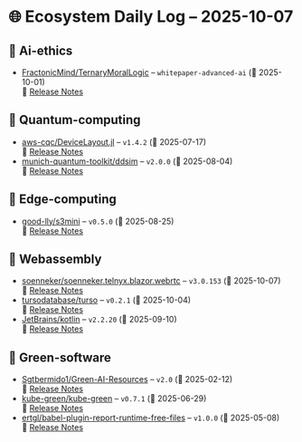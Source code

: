 # 🌐 Ecosystem Daily Log – 2025-10-07

## 🔹 Ai-ethics
- [FractonicMind/TernaryMoralLogic](https://github.com/FractonicMind/TernaryMoralLogic/releases/tag/whitepaper-advanced-ai) – `whitepaper-advanced-ai` (📅 2025-10-01)  
  🔗 [Release Notes](https://github.com/FractonicMind/TernaryMoralLogic/releases/tag/whitepaper-advanced-ai)

## 🔹 Quantum-computing
- [aws-cqc/DeviceLayout.jl](https://github.com/aws-cqc/DeviceLayout.jl/releases/tag/v1.4.2) – `v1.4.2` (📅 2025-07-17)  
  🔗 [Release Notes](https://github.com/aws-cqc/DeviceLayout.jl/releases/tag/v1.4.2)
- [munich-quantum-toolkit/ddsim](https://github.com/munich-quantum-toolkit/ddsim/releases/tag/v2.0.0) – `v2.0.0` (📅 2025-08-04)  
  🔗 [Release Notes](https://github.com/munich-quantum-toolkit/ddsim/releases/tag/v2.0.0)

## 🔹 Edge-computing
- [good-lly/s3mini](https://github.com/good-lly/s3mini/releases/tag/v0.5.0) – `v0.5.0` (📅 2025-08-25)  
  🔗 [Release Notes](https://github.com/good-lly/s3mini/releases/tag/v0.5.0)

## 🔹 Webassembly
- [soenneker/soenneker.telnyx.blazor.webrtc](https://github.com/soenneker/soenneker.telnyx.blazor.webrtc/releases/tag/v3.0.153) – `v3.0.153` (📅 2025-10-07)  
  🔗 [Release Notes](https://github.com/soenneker/soenneker.telnyx.blazor.webrtc/releases/tag/v3.0.153)
- [tursodatabase/turso](https://github.com/tursodatabase/turso/releases/tag/v0.2.1) – `v0.2.1` (📅 2025-10-04)  
  🔗 [Release Notes](https://github.com/tursodatabase/turso/releases/tag/v0.2.1)
- [JetBrains/kotlin](https://github.com/JetBrains/kotlin/releases/tag/v2.2.20) – `v2.2.20` (📅 2025-09-10)  
  🔗 [Release Notes](https://github.com/JetBrains/kotlin/releases/tag/v2.2.20)

## 🔹 Green-software
- [Sgtbermido1/Green-AI-Resources](https://github.com/Sgtbermido1/Green-AI-Resources/releases/tag/v2.0) – `v2.0` (📅 2025-02-12)  
  🔗 [Release Notes](https://github.com/Sgtbermido1/Green-AI-Resources/releases/tag/v2.0)
- [kube-green/kube-green](https://github.com/kube-green/kube-green/releases/tag/v0.7.1) – `v0.7.1` (📅 2025-06-29)  
  🔗 [Release Notes](https://github.com/kube-green/kube-green/releases/tag/v0.7.1)
- [ertgl/babel-plugin-report-runtime-free-files](https://github.com/ertgl/babel-plugin-report-runtime-free-files/releases/tag/v1.0.0) – `v1.0.0` (📅 2025-05-08)  
  🔗 [Release Notes](https://github.com/ertgl/babel-plugin-report-runtime-free-files/releases/tag/v1.0.0)